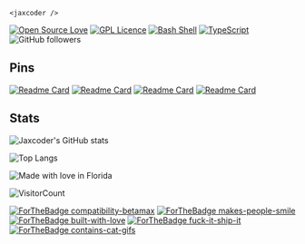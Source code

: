 ` <jaxcoder /> `


[![Open Source Love](https://badges.frapsoft.com/os/v1/open-source.svg?v=103)](https://github.com/ellerbrock/open-source-badges/)
[![GPL Licence](https://badges.frapsoft.com/os/gpl/gpl.png?v=103)](https://opensource.org/licenses/gpl-license.php)
[![Bash Shell](https://badges.frapsoft.com/bash/v1/bash.png?v=103)](https://github.com/ellerbrock/open-source-badges/)
[![TypeScript](https://badges.frapsoft.com/typescript/code/typescript.png?v=101)](https://github.com/ellerbrock/typescript-badges/)
![GitHub followers](https://img.shields.io/github/followers/codenamejason?style=social)

## Pins
[![Readme Card](https://github-readme-stats.vercel.app/api/pin/?username=codenamejason&repo=jaxcoder-xyz)](https://github.com/codenamejason/jaxcoder-xyz)
[![Readme Card](https://github-readme-stats.vercel.app/api/pin/?username=codenamejason&repo=Foundry-Starter-Kit)]([https://github.com/codenamejason/Dinosours-web](https://github.com/codenamejason/Foundry-Starter-Kit))
[![Readme Card](https://github-readme-stats.vercel.app/api/pin/?username=codenamejason&repo=se-2)](https://github.com/codenamejason/se-2)
[![Readme Card](https://github-readme-stats.vercel.app/api/pin/?username=codenamejason&repo=allo-workshop-1)](https://github.com/codenamejason/allo-workshop-1)


## Stats
![Jaxcoder's GitHub stats](https://github-readme-stats.vercel.app/api?username=codenamejason&show_icons=true&theme=tokyonight)

![Top Langs](https://github-readme-stats.vercel.app/api/top-langs/?username=codenamejason&layout=donut)


![Made with love in Florida](https://madewithlove.now.sh/us?colorA=%23351fdb)


![VisitorCount](https://profile-counter.glitch.me/codenamejason/count.svg)

[![ForTheBadge compatibility-betamax](https://forthebadge.com/images/badges/compatibility-betamax.svg)](https://forthebadge.com)
[![ForTheBadge makes-people-smile](http://ForTheBadge.com/images/badges/makes-people-smile.svg)](http://ForTheBadge.com)
[![ForTheBadge built-with-love](https://forthebadge.com/images/badges/built-with-love.svg)](https://forthebadge.com)
[![ForTheBadge fuck-it-ship-it](https://forthebadge.com/images/badges/fuck-it-ship-it.svg)](https://forthebadge.com)
[![ForTheBadge contains-cat-gifs](https://forthebadge.com/images/badges/contains-cat-gifs.svg)](https://forthebadge.com)
